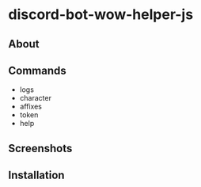# discord-bot-wow-helper-js

## About

## Commands

- logs
- character
- affixes
- token
- help

## Screenshots

## Installation
